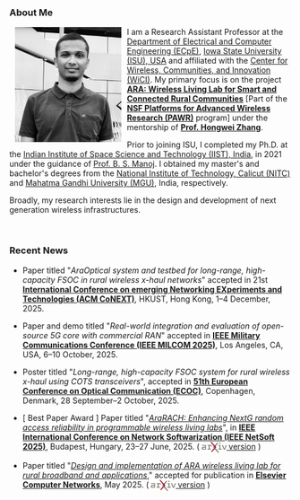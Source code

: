 ### About Me


<img class="shaded-image" src="images/sarath.jpeg" width="190" hspace="10pt" style="float:left">

I am a Research Assistant Professor at the [Department of Electrical
and Computer Engineering (ECpE)](https://www.ece.iastate.edu/), [Iowa
State University (ISU), USA](https://www.iastate.edu/) and affiliated
with the [Center for Wireless, Communities, and Innovation
(WiCI)](https://wici.iastate.edu). My primary focus is on the project
[**<u>ARA: Wireless Living Lab for Smart and Connected Rural
Communities</u>**](https://arawireless.org/) [Part of the [**NSF
Platforms for Advanced Wireless Research
(PAWR)**](https://advancedwireless.org/) program] under the mentorship
of
[**Prof.&nbsp;Hongwei&nbsp;Zhang**](https://www.ece.iastate.edu/~hongwei/). 

Prior to joining ISU, I completed my Ph.D. at the [Indian Institute of
Space Science and Technology (IIST), India](https://www.iist.ac.in/),
in 2021 under the guidance of
[Prof.&nbsp;B.&nbsp;S.&nbsp;Manoj](https://www.iist.ac.in/avionics/bsmanoj). I
obtained my master's and bachelor's degrees from the [National
Institute of Technology, Calicut (NITC)](http://nitc.ac.in/) and
[Mahatma Gandhi University (MGU)](http://www.mguniversity.edu/),
India, respectively. 

Broadly, my research interests lie in the design and development of
next generation wireless infrastructures.

<br>

### Recent News

* Paper titled "*AraOptical system and testbed for long-range,
  high-capacity FSOC in rural wireless x-haul networks*" accepted in
  21st [**International Conference on emerging Networking EXperiments and
  Technologies (ACM
  CoNEXT)**](https://conferences.sigcomm.org/co-next/2025/#!/home),
  HKUST, Hong Kong, 1–4 December, 2025. 

* Paper and demo titled "*Real-world integration and evaluation of
  open-source 5G core with commercial RAN*" accepted in [**IEEE
  Military Communications Conference (IEEE MILCOM
  2025)**](https://milcom2025.ieee-milcom.org/), Los Angeles, CA, USA,
  6–10 October, 2025.

* Poster titled "*Long-range, high-capacity FSOC system for rural
  wireless x-haul using COTS transceivers*", accepted in [**51th
  European Conference on Optical Communication
  (ECOC)**](https://ecoc2025.org/), Copenhagen, Denmark, 28
  September–2 October, 2025.

* [ <span class="award">Best Paper Award</span> ] Paper titled
  "[*AraRACH: Enhancing NextG random access reliability in
  programmable wireless living
  labs*](https://doi.org/10.1109/NetSoft64993.2025.11080601)", in
  [**IEEE International Conference on Network Softwarization (IEEE
  NetSoft 2025)**](https://netsoft2025.ieee-netsoft.org/), Budapest,
  Hungary, 23–27 June, 2025. ( [<img src="images/arxiv.png"
  style="vertical-align: middle" height="20"></img>
  version](https://arxiv.org/pdf/2503.18218) )

* Paper titled "[*Design and implementation of ARA wireless living lab
  for rural broadband and
  applications*](https://doi.org/10.1016/j.comnet.2025.111188),"
  accepted for publication in [**Elsevier Computer
  Networks**](https://doi.org/10.1016/j.comnet.2025.111188),
  May 2025. ( [<img src="images/arxiv.png" style="vertical-align:
  middle" height="20"></img>
  version](https://arxiv.org/pdf/2408.00913) )

